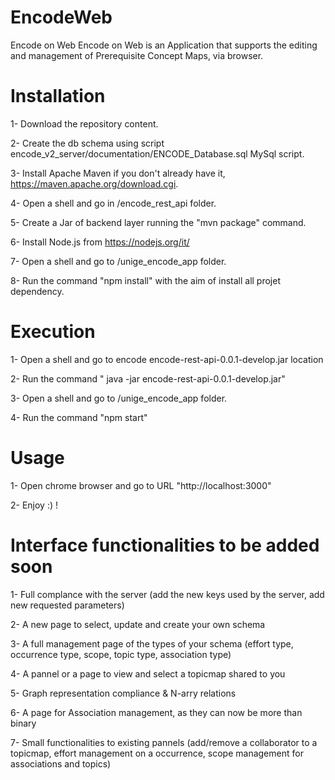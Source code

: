 # EncodeWeb
Encode on Web
Encode on Web is an Application that supports the editing and management of Prerequisite Concept Maps, via browser.

# Installation

1- Download the repository content.

2- Create the db schema using script encode_v2_server/documentation/ENCODE_Database.sql MySql script.

3- Install Apache Maven if you don't already have it, https://maven.apache.org/download.cgi.

4- Open a shell and go in /encode_rest_api folder.

5- Create a Jar of backend layer running the "mvn package" command.

6- Install Node.js from https://nodejs.org/it/

7- Open a shell and go to /unige_encode_app folder.

8- Run the command "npm install" with the aim of install all projet dependency.

# Execution

1- Open a shell and go to encode encode-rest-api-0.0.1-develop.jar location

2- Run the command " java -jar encode-rest-api-0.0.1-develop.jar"

3- Open a shell and go to  /unige_encode_app folder.

4- Run the command "npm start"

# Usage

1- Open chrome browser and go to URL "http://localhost:3000"

2- Enjoy :) !

# Interface functionalities to be added soon

1- Full complance with the server (add the new keys used by the server, add new requested parameters)

2- A new page to select, update and create your own schema

3- A full management page of the types of your schema (effort type, occurrence type, scope, topic type, association type)

4- A pannel or a page to view and select a topicmap shared to you

5- Graph representation compliance & N-arry relations

6- A page for Association management, as they can now be more than binary

7- Small functionalities to existing pannels (add/remove a collaborator to a topicmap, effort management on a occurrence, scope management for associations and topics)

